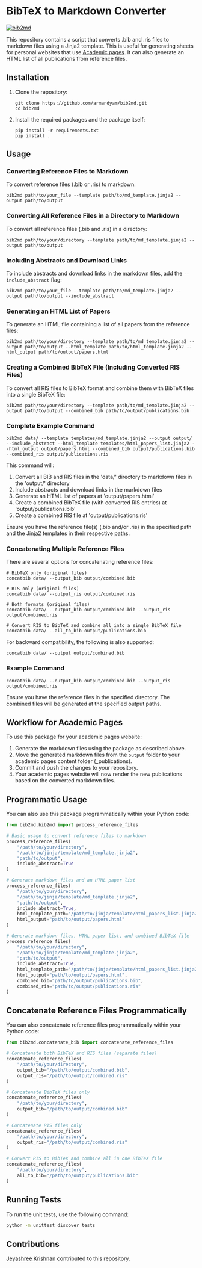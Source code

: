 # BibTeX to Markdown Converter

[![bib2md](https://github.com/armandyam/bib2md/actions/workflows/python-app.yml/badge.svg)](https://github.com/armandyam/bib2md/actions/workflows/python-app.yml)

This repository contains a script that converts .bib and .ris files to markdown files using a Jinja2 template. This is useful for generating sheets for personal websites that use [Academic pages](https://github.com/academicpages/academicpages.github.io). It can also generate an HTML list of all publications from reference files.

## Installation

1. Clone the repository:
    ```
    git clone https://github.com/armandyam/bib2md.git
    cd bib2md
    ```

2. Install the required packages and the package itself:
    ```
    pip install -r requirements.txt
    pip install .
    ```

## Usage

### Converting Reference Files to Markdown

To convert reference files (.bib or .ris) to markdown:

```
bib2md path/to/your_file --template path/to/md_template.jinja2 --output path/to/output
```

### Converting All Reference Files in a Directory to Markdown

To convert all reference files (.bib and .ris) in a directory:

```
bib2md path/to/your/directory --template path/to/md_template.jinja2 --output path/to/output
```

### Including Abstracts and Download Links

To include abstracts and download links in the markdown files, add the `--include_abstract` flag:

```
bib2md path/to/your_file --template path/to/md_template.jinja2 --output path/to/output --include_abstract
```

### Generating an HTML List of Papers

To generate an HTML file containing a list of all papers from the reference files:

```
bib2md path/to/your/directory --template path/to/md_template.jinja2 --output path/to/output --html_template path/to/html_template.jinja2 --html_output path/to/output/papers.html
```

### Creating a Combined BibTeX File (Including Converted RIS Files)

To convert all RIS files to BibTeX format and combine them with BibTeX files into a single BibTeX file:

```
bib2md path/to/your/directory --template path/to/md_template.jinja2 --output path/to/output --combined_bib path/to/output/publications.bib
```

### Complete Example Command

```
bib2md data/ --template templates/md_template.jinja2 --output output/ --include_abstract --html_template templates/html_papers_list.jinja2 --html_output output/papers.html --combined_bib output/publications.bib --combined_ris output/publications.ris
```

This command will:
1. Convert all BIB and RIS files in the 'data/' directory to markdown files in the 'output/' directory
2. Include abstracts and download links in the markdown files
3. Generate an HTML list of papers at 'output/papers.html'
4. Create a combined BibTeX file (with converted RIS entries) at 'output/publications.bib'
5. Create a combined RIS file at 'output/publications.ris'

Ensure you have the reference file(s) (.bib and/or .ris) in the specified path and the Jinja2 templates in their respective paths.

### Concatenating Multiple Reference Files

There are several options for concatenating reference files:

```
# BibTeX only (original files)
concatbib data/ --output_bib output/combined.bib

# RIS only (original files)
concatbib data/ --output_ris output/combined.ris

# Both formats (original files)
concatbib data/ --output_bib output/combined.bib --output_ris output/combined.ris

# Convert RIS to BibTeX and combine all into a single BibTeX file
concatbib data/ --all_to_bib output/publications.bib
```

For backward compatibility, the following is also supported:

```
concatbib data/ --output output/combined.bib
```

### Example Command

```
concatbib data/ --output_bib output/combined.bib --output_ris output/combined.ris
```

Ensure you have the reference files in the specified directory. The combined files will be generated at the specified output paths.

## Workflow for Academic Pages

To use this package for your academic pages website:

1. Generate the markdown files using the package as described above.
2. Move the generated markdown files from the `output` folder to your academic pages content folder (_publications).
3. Commit and push the changes to your repository.
4. Your academic pages website will now render the new publications based on the converted markdown files.

## Programmatic Usage

You can also use this package programmatically within your Python code:

```python
from bib2md.bib2md import process_reference_files

# Basic usage to convert reference files to markdown
process_reference_files(
    "/path/to/your/directory", 
    "/path/to/jinja/template/md_template.jinja2", 
    "path/to/output", 
    include_abstract=True
)

# Generate markdown files and an HTML paper list
process_reference_files(
    "/path/to/your/directory", 
    "/path/to/jinja/template/md_template.jinja2", 
    "path/to/output", 
    include_abstract=True,
    html_template_path="/path/to/jinja/template/html_papers_list.jinja2",
    html_output="path/to/output/papers.html"
)

# Generate markdown files, HTML paper list, and combined BibTeX file
process_reference_files(
    "/path/to/your/directory", 
    "/path/to/jinja/template/md_template.jinja2", 
    "path/to/output", 
    include_abstract=True,
    html_template_path="/path/to/jinja/template/html_papers_list.jinja2",
    html_output="path/to/output/papers.html",
    combined_bib="path/to/output/publications.bib",
    combined_ris="path/to/output/publications.ris"
)
```

## Concatenate Reference Files Programmatically

You can also concatenate reference files programmatically within your Python code:

```python
from bib2md.concatenate_bib import concatenate_reference_files

# Concatenate both BibTeX and RIS files (separate files)
concatenate_reference_files(
    "/path/to/your/directory", 
    output_bib="/path/to/output/combined.bib",
    output_ris="/path/to/output/combined.ris"
)

# Concatenate BibTeX files only
concatenate_reference_files(
    "/path/to/your/directory", 
    output_bib="/path/to/output/combined.bib"
)

# Concatenate RIS files only
concatenate_reference_files(
    "/path/to/your/directory", 
    output_ris="/path/to/output/combined.ris"
)

# Convert RIS to BibTeX and combine all in one BibTeX file
concatenate_reference_files(
    "/path/to/your/directory", 
    all_to_bib="/path/to/output/publications.bib"
)
```

## Running Tests

To run the unit tests, use the following command:

```bash
python -m unittest discover tests
```

## Contributions

[Jeyashree Krishnan](https://github.com/krishnanj) contributed to this repository.

